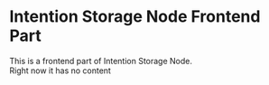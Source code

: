 # Intention Storage Node Frontend Part
This is a frontend part of Intention Storage Node.  
Right now it has no content